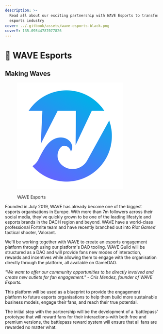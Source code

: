```yaml
---
description: >-
  Read all about our exciting partnership with WAVE Esports to transform the
  esports industry
cover: ../.gitbook/assets/wave-esports-black.png
coverY: 135.09544787077826
---
```


# 🌊 WAVE Esports

## Making Waves

<figure><img src="../.gitbook/assets/wave.png" alt=""><figcaption><p>WAVE Esports</p></figcaption></figure>

Founded in July 2019, WAVE has already become one of the biggest esports organisations in Europe. With more than 7m followers across their social media, they've quickly grown to be one of the leading lifestyle and esports brands in the DACH region and beyond. WAVE have a world-class professional Fortnite team and have recently branched out into _Riot Games'_ tactical shooter, Valorant.

We'll be working together with WAVE to create an esports engagement platform through using our platform's DAO tooling. WAVE Guild will be structured as a DAO and will provide fans new modes of interaction, rewards and incentives while allowing them to engage with the organisation directly through the platform, all available on GameDAO.&#x20;

_"We want to offer our community opportunities to be directly involved and create new outlets for fan engagement." - Cris Mendez, founder of WAVE Esports._

This platform will be used as a blueprint to provide the engagement platform to future esports organisations to help them build more sustainable business models, engage their fans, and reach their true potential.

The initial step with the partnership will be the development of a 'battlepass' prototype that will reward fans for their interactions-with both free and premium versions, the battlepass reward system will ensure that all fans are rewarded no matter what.
